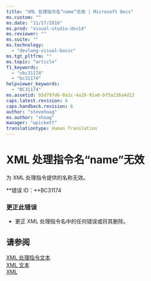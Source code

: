 ```yaml
---
title: "XML 处理指令名“name”无效 | Microsoft Docs"
ms.custom: ""
ms.date: "11/17/2016"
ms.prod: "visual-studio-dev14"
ms.reviewer: ""
ms.suite: ""
ms.technology: 
  - "devlang-visual-basic"
ms.tgt_pltfrm: ""
ms.topic: "article"
f1_keywords: 
  - "vbc31174"
  - "bc31174"
helpviewer_keywords: 
  - "BC31174"
ms.assetid: b5d797d6-0a1c-4a20-91a0-bf5a236a4d12
caps.latest.revision: 6
caps.handback.revision: 6
author: "stevehoag"
ms.author: "shoag"
manager: "wpickett"
translationtype: Human Translation
---
```

# XML 处理指令名“name”无效
为 XML 处理指令提供的名称无效。  
  
 **错误 ID：**BC31174  
  
### 更正此错误  
  
-   更正 XML 处理指令名中的任何错误或将其删除。  
  
## 请参阅  
 [XML 处理指令文本](../../visual-basic/language-reference/xml-literals/xml-processing-instruction-literal.md)   
 [XML 文本](../../visual-basic/language-reference/xml-literals/index.md)   
 [XML](../../visual-basic/programming-guide/language-features/xml/index.md)